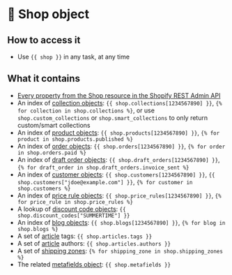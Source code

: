 # 💪 Shop object

## How to access it

* Use `{{ shop }}`  in any task, at any time

## What it contains

* [Every property from the Shop resource in the Shopify REST Admin API](https://shopify.dev/docs/admin-api/rest/reference/store-properties/shop#properties)
* An index of [collection objects](collection.md): `{{ shop.collections[1234567890] }}`, `{% for collection in shop.collections %}`, or use `shop.custom_collections` or `shop.smart_collections` to only return custom/smart collections
* An index of [product objects](product.md): `{{ shop.products[1234567890] }}`, `{% for product in shop.products.published %}`
* An index of [order objects](order.md): `{{ shop.orders[1234567890] }}`, `{% for order in shop.orders.paid %}`
* An index of [draft order objects](https://docs.usemechanic.com/article/386-the-draft-order-object): `{{ shop.draft_orders[1234567890] }}`, `{% for draft_order in shop.draft_orders.invoice_sent %}`
* An index of [customer objects](customer-object.md): `{{ shop.customers[1234567890] }}`, `{{ shop.customers["jdoe@example.com"] }}`, `{% for customer in shop.customers %}` 
* An index of [price rule objects](price-rule.md): `{{ shop.price_rules[1234567890] }}`, `{% for price_rule in shop.price_rules %}` 
* A lookup of [discount code objects](discount-code.md): `{{ shop.discount_codes["SUMMERTIME"] }}`
* An index of [blog objects](blog.md): `{{ shop.blogs[1234567890] }}`, `{% for blog in shop.blogs %}` 
* A set of [article](article.md) tags: `{{ shop.articles.tags }}` 
* A set of [article](article.md) authors: `{{ shop.articles.authors }}` 
* A set of [shipping zones](shipping-zone.md): `{% for shipping_zone in shop.shipping_zones %}`
* The related [metafields object](metafields.md): `{{ shop.metafields }}` 

